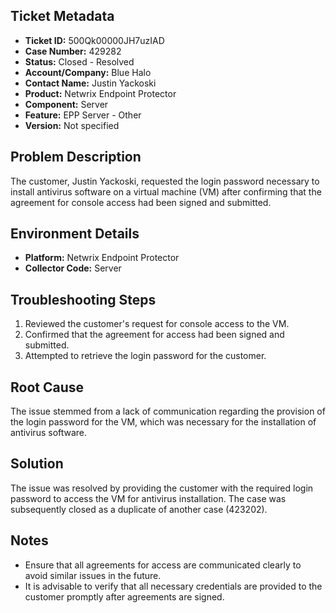 ## Ticket Metadata
- **Ticket ID:** 500Qk00000JH7uzIAD
- **Case Number:** 429282
- **Status:** Closed - Resolved
- **Account/Company:** Blue Halo
- **Contact Name:** Justin Yackoski
- **Product:** Netwrix Endpoint Protector
- **Component:** Server
- **Feature:** EPP Server - Other
- **Version:** Not specified

## Problem Description
The customer, Justin Yackoski, requested the login password necessary to install antivirus software on a virtual machine (VM) after confirming that the agreement for console access had been signed and submitted.

## Environment Details
- **Platform:** Netwrix Endpoint Protector
- **Collector Code:** Server

## Troubleshooting Steps
1. Reviewed the customer's request for console access to the VM.
2. Confirmed that the agreement for access had been signed and submitted.
3. Attempted to retrieve the login password for the customer.

## Root Cause
The issue stemmed from a lack of communication regarding the provision of the login password for the VM, which was necessary for the installation of antivirus software.

## Solution
The issue was resolved by providing the customer with the required login password to access the VM for antivirus installation. The case was subsequently closed as a duplicate of another case (423202).

## Notes
- Ensure that all agreements for access are communicated clearly to avoid similar issues in the future.
- It is advisable to verify that all necessary credentials are provided to the customer promptly after agreements are signed.